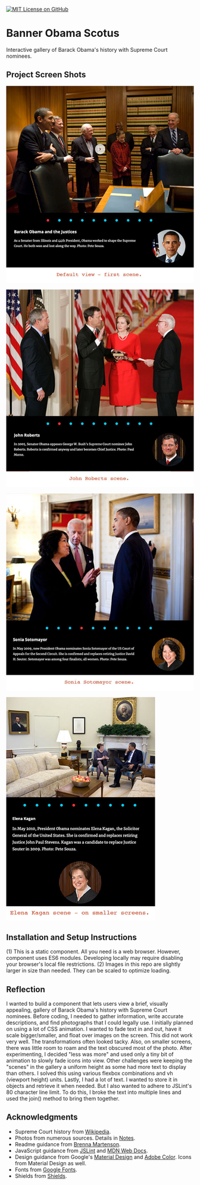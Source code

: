[![MIT License on GitHub](https://img.shields.io/github/license/seankelliher/banner-obama-scotus?style=flat-square)](/LICENSE.txt)
# Banner Obama Scotus

Interactive gallery of Barack Obama's history with Supreme Court nominees.

## Project Screen Shots

![screen shot of project](/screenshots/obama-scotus-screenshot1.jpg)

![screen shot of project](/screenshots/obama-scotus-screenshot2.jpg)

![screen shot of project](/screenshots/obama-scotus-screenshot3.jpg)

![screen shot of project](/screenshots/obama-scotus-screenshot4.jpg)

## Installation and Setup Instructions

(1) This is a static component. All you need is a web browser. However, component uses ES6 modules. Developing locally may require disabling your browser's local file restrictions. (2) Images in this repo are slightly larger in size than needed. They can be scaled to optimize loading.

## Reflection

I wanted to build a component that lets users view a brief, visually appealing, gallery of Barack Obama's history with Supreme Court nominees. Before coding, I needed to gather information, write accurate descriptions, and find photographs that I could legally use. I initially planned on using a lot of CSS animation. I wanted to fade text in and out, have it scale bigger/smaller, and float over images on the screen. This did not work very well. The transformations often looked tacky. Also, on smaller screens, there was little room to roam and the text obscured most of the photo. After experimenting, I decided "less was more" and used only a tiny bit of animation to slowly fade icons into view. Other challenges were keeping the "scenes" in the gallery a uniform height as some had more text to display than others. I solved this using various flexbox combinations and vh (viewport height) units. Lastly, I had a lot of text. I wanted to store it in objects and retrieve it when needed. But I also wanted to adhere to JSLint's 80 character line limit. To do this, I broke the text into multiple lines and used the join() method to bring them together. 


## Acknowledgments

* Supreme Court history from [Wikipedia](https://www.wikipedia.org).
* Photos from numerous sources. Details in [Notes](https://github.com/seankelliher/obama-scotus/blob/master/notes.txt).
* Readme guidance from [Brenna Martenson](https://gist.github.com/martensonbj/6bf2ec2ed55f5be723415ea73c4557c4).
* JavaScript guidance from [JSLint](http://jslint.com) and [MDN Web Docs](https://developer.mozilla.org/en-US/docs/Web/JavaScript/Reference).
* Design guidance from Google's [Material Design](https://material.io/design) and [Adobe Color](https://color.adobe.com/trends). Icons from Material Design as well.
* Fonts from [Google Fonts](https://fonts.google.com).
* Shields from [Shields](https://shields.io).